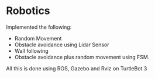 # Robotics
Implemented the following:
- Random Movement
- Obstacle avoidance using Lidar Sensor
- Wall following 
- Obstacle avoidance plus random movement using FSM.

All this is done using ROS, Gazebo and Rviz on TurtleBot 3
